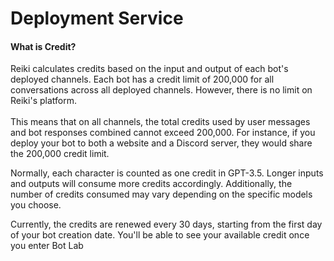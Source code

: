 # Deployment Service

#### What is Credit?

Reiki calculates credits based on the input and output of each bot's deployed channels.  Each bot has a credit limit of 200,000 for all conversations across all deployed channels. However, there is no limit on Reiki's platform. \
\
This means that on all channels, the total credits used by user messages and bot responses combined cannot exceed 200,000. For instance, if you deploy your bot to both a website and a Discord server, they would share the 200,000 credit limit.

Normally, each character is counted as one credit in GPT-3.5. Longer inputs and outputs will consume more credits accordingly. Additionally, the number of credits consumed may vary depending on the specific models you choose.&#x20;

Currently, the credits are renewed every 30 days, starting from the first day of your bot creation date. You'll be able to see your available credit once you enter Bot Lab

